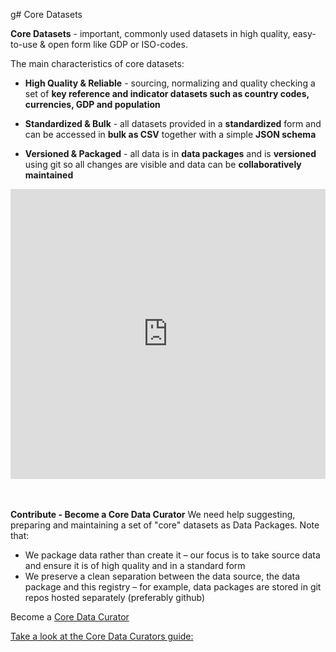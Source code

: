 g# Core Datasets

**Core Datasets** - important, commonly used datasets in high quality, easy-to-use & open form like GDP or ISO-codes. 

The main characteristics of core datasets:

* **High Quality & Reliable** - sourcing, normalizing and quality checking a set of **key reference and indicator datasets such as country codes, currencies, GDP and population**

* **Standardized & Bulk** - all datasets provided in a **standardized** form and can be accessed in **bulk as CSV** together with a simple **JSON schema**

* **Versioned & Packaged** - all data is in **data packages** and is **versioned** using git so all changes are visible and data can be **collaboratively maintained**


<div class="row">
  <div class="col-md-6 col-md-offset-3">
    <iframe src="https://docs.google.com/presentation/d/1-BLImNBv2RtEkFVq_DdWjy05baHfprWHHdXZiMrmihQ/embed?start=false&loop=false&delayms=3000" frameborder="0" width="100%" height="464" allowfullscreen="true" mozallowfullscreen="true" webkitallowfullscreen="true"></iframe>
  </div>
</div>


<br>
<br>

**Contribute - Become a Core Data Curator**
We need help suggesting, preparing and maintaining a set of "core" datasets as Data Packages. Note that:

* We package data rather than create it – our focus is to take source data and ensure it is of high quality and in a standard form
* We preserve a clean separation between the data source, the data package and this registry – for example, data packages are stored in git repos hosted separately (preferably github)

Become a  [Core Data Curator](http://okfnlabs.org/blog/2015/01/03/data-curators-wanted-for-core-datasets.html "Curators")

[Take a look at the Core Data Curators guide:](core-data-curators/)



